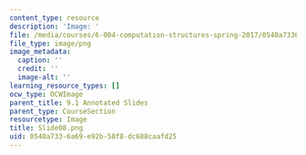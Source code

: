 ```yaml
---
content_type: resource
description: 'Image: '
file: /media/courses/6-004-computation-structures-spring-2017/0540a7336a69e92b50f8dc688caafd25_Slide08.png
file_type: image/png
image_metadata:
  caption: ''
  credit: ''
  image-alt: ''
learning_resource_types: []
ocw_type: OCWImage
parent_title: 9.1 Annotated Slides
parent_type: CourseSection
resourcetype: Image
title: Slide08.png
uid: 0540a733-6a69-e92b-50f8-dc688caafd25
---
```

